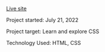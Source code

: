 <a href='https://messi14.netlify.app/'>Live site</a>

Project started: July 21, 2022

Project target: Learn and explore CSS

Technology Used: HTML, CSS
